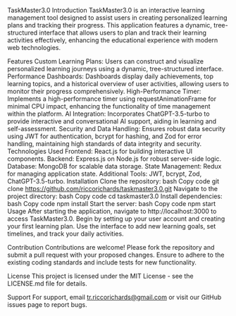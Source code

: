 TaskMaster3.0
Introduction
TaskMaster3.0 is an interactive learning management tool designed to assist users in creating personalized learning plans and tracking their progress. This application features a dynamic, tree-structured interface that allows users to plan and track their learning activities effectively, enhancing the educational experience with modern web technologies.

Features
Custom Learning Plans: Users can construct and visualize personalized learning journeys using a dynamic, tree-structured interface.
Performance Dashboards: Dashboards display daily achievements, top learning topics, and a historical overview of user activities, allowing users to monitor their progress comprehensively.
High-Performance Timer: Implements a high-performance timer using requestAnimationFrame for minimal CPU impact, enhancing the functionality of time management within the platform.
AI Integration: Incorporates ChatGPT-3.5-turbo to provide interactive and conversational AI support, aiding in learning and self-assessment.
Security and Data Handling: Ensures robust data security using JWT for authentication, bcrypt for hashing, and Zod for error handling, maintaining high standards of data integrity and security.
Technologies Used
Frontend: React.js for building interactive UI components.
Backend: Express.js on Node.js for robust server-side logic.
Database: MongoDB for scalable data storage.
State Management: Redux for managing application state.
Additional Tools: JWT, bcrypt, Zod, ChatGPT-3.5-turbo.
Installation
Clone the repository:
bash
Copy code
git clone https://github.com/riccorichards/taskmaster3.0.git
Navigate to the project directory:
bash
Copy code
cd taskmaster3.0
Install dependencies:
bash
Copy code
npm install
Start the server:
bash
Copy code
npm start
Usage
After starting the application, navigate to http://localhost:3000 to access TaskMaster3.0. Begin by setting up your user account and creating your first learning plan. Use the interface to add new learning goals, set timelines, and track your daily activities.

Contribution
Contributions are welcome! Please fork the repository and submit a pull request with your proposed changes. Ensure to adhere to the existing coding standards and include tests for new functionality.

License
This project is licensed under the MIT License - see the LICENSE.md file for details.

Support
For support, email tr.riccorichards@gmail.com or visit our GitHub issues page to report bugs.
